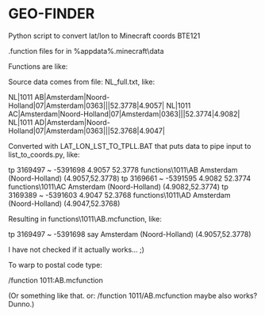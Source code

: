 # GEO-FINDER
Python script to convert lat/lon to Minecraft coords BTE121

.function files for in %appdata%\.minecraft\data

Functions are like: 

Source data comes from file: NL_full.txt, like:

  NL|1011 AB|Amsterdam|Noord-Holland|07|Amsterdam|0363|||52.3778|4.9057|
  NL|1011 AC|Amsterdam|Noord-Holland|07|Amsterdam|0363|||52.3774|4.9082|
  NL|1011 AD|Amsterdam|Noord-Holland|07|Amsterdam|0363|||52.3768|4.9047|

Converted with LAT_LON_LST_TO_TPLL.BAT that puts data to pipe input to list_to_coords.py, like:

  tp 3169497 ~ -5391698   4.9057  52.3778 functions\1011\AB Amsterdam (Noord-Holland) (4.9057,52.3778)
  tp 3169661 ~ -5391595   4.9082  52.3774 functions\1011\AC Amsterdam (Noord-Holland) (4.9082,52.3774)
  tp 3169389 ~ -5391603   4.9047  52.3768 functions\1011\AD Amsterdam (Noord-Holland) (4.9047,52.3768)

Resulting in functions\1011\AB.mcfunction, like:

  tp 3169497 ~ -5391698
  say Amsterdam (Noord-Holland) (4.9057,52.3778)

I have not checked if it actually works... ;)

To warp to postal code type: 

  /function 1011:AB.mcfunction

(Or something like that. or: /function 1011/AB.mcfunction maybe also works? Dunno.)
